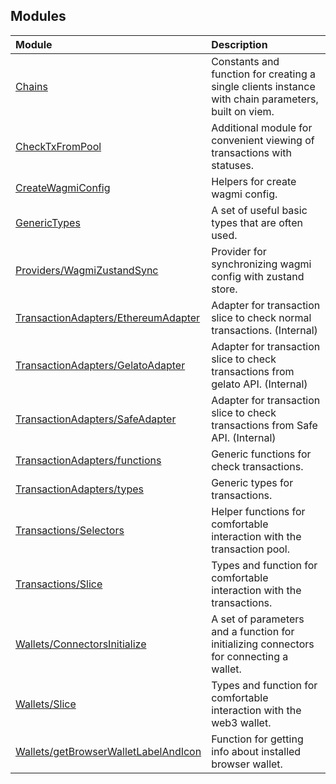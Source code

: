 ## Modules

| Module | Description |
| :------ | :------ |
| [Chains](Chains/README.md) | Constants and function for creating a single clients instance with chain parameters, built on viem. |
| [CheckTxFromPool](CheckTxFromPool/README.md) | Additional module for convenient viewing of transactions with statuses. |
| [CreateWagmiConfig](CreateWagmiConfig/README.md) | Helpers for create wagmi config. |
| [GenericTypes](GenericTypes/README.md) | A set of useful basic types that are often used. |
| [Providers/WagmiZustandSync](Providers/WagmiZustandSync/README.md) | Provider for synchronizing wagmi config with zustand store. |
| [TransactionAdapters/EthereumAdapter](TransactionAdapters/EthereumAdapter/README.md) | Adapter for transaction slice to check normal transactions. (Internal) |
| [TransactionAdapters/GelatoAdapter](TransactionAdapters/GelatoAdapter/README.md) | Adapter for transaction slice to check transactions from gelato API. (Internal) |
| [TransactionAdapters/SafeAdapter](TransactionAdapters/SafeAdapter/README.md) | Adapter for transaction slice to check transactions from Safe API. (Internal) |
| [TransactionAdapters/functions](TransactionAdapters/functions/README.md) | Generic functions for check transactions. |
| [TransactionAdapters/types](TransactionAdapters/types/README.md) | Generic types for transactions. |
| [Transactions/Selectors](Transactions/Selectors/README.md) | Helper functions for comfortable interaction with the transaction pool. |
| [Transactions/Slice](Transactions/Slice/README.md) | Types and function for comfortable interaction with the transactions. |
| [Wallets/ConnectorsInitialize](Wallets/ConnectorsInitialize/README.md) | A set of parameters and a function for initializing connectors for connecting a wallet. |
| [Wallets/Slice](Wallets/Slice/README.md) | Types and function for comfortable interaction with the web3 wallet. |
| [Wallets/getBrowserWalletLabelAndIcon](Wallets/getBrowserWalletLabelAndIcon/README.md) | Function for getting info about installed browser wallet. |
